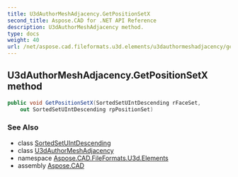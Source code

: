 ```yaml
---
title: U3dAuthorMeshAdjacency.GetPositionSetX
second_title: Aspose.CAD for .NET API Reference
description: U3dAuthorMeshAdjacency method. 
type: docs
weight: 40
url: /net/aspose.cad.fileformats.u3d.elements/u3dauthormeshadjacency/getpositionsetx/
---
```

## U3dAuthorMeshAdjacency.GetPositionSetX method

```csharp
public void GetPositionSetX(SortedSetUIntDescending rFaceSet, 
    out SortedSetUIntDescending rpPositionSet)
```

### See Also

* class [SortedSetUIntDescending](../../sortedsetuintdescending/)
* class [U3dAuthorMeshAdjacency](../)
* namespace [Aspose.CAD.FileFormats.U3d.Elements](../../../aspose.cad.fileformats.u3d.elements/)
* assembly [Aspose.CAD](../../../)


